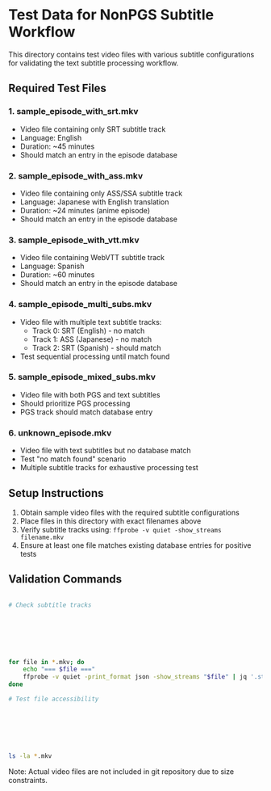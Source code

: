 # Test Data for NonPGS Subtitle Workflow








This directory contains test video files with various subtitle configurations for validating the text subtitle processing workflow.

## Required Test Files








### 1. sample_episode_with_srt.mkv








- Video file containing only SRT subtitle track
- Language: English
- Duration: ~45 minutes
- Should match an entry in the episode database

### 2. sample_episode_with_ass.mkv








- Video file containing only ASS/SSA subtitle track
- Language: Japanese with English translation
- Duration: ~24 minutes (anime episode)
- Should match an entry in the episode database

### 3. sample_episode_with_vtt.mkv








- Video file containing WebVTT subtitle track
- Language: Spanish
- Duration: ~60 minutes
- Should match an entry in the episode database

### 4. sample_episode_multi_subs.mkv








- Video file with multiple text subtitle tracks:
  - Track 0: SRT (English) - no match
  - Track 1: ASS (Japanese) - no match
  - Track 2: SRT (Spanish) - should match
- Test sequential processing until match found

### 5. sample_episode_mixed_subs.mkv








- Video file with both PGS and text subtitles
- Should prioritize PGS processing
- PGS track should match database entry

### 6. unknown_episode.mkv








- Video file with text subtitles but no database match
- Test "no match found" scenario
- Multiple subtitle tracks for exhaustive processing test

## Setup Instructions








1. Obtain sample video files with the required subtitle configurations
2. Place files in this directory with exact filenames above
3. Verify subtitle tracks using: `ffprobe -v quiet -show_streams filename.mkv`
4. Ensure at least one file matches existing database entries for positive tests

## Validation Commands








```bash

# Check subtitle tracks







for file in *.mkv; do
    echo "=== $file ==="
    ffprobe -v quiet -print_format json -show_streams "$file" | jq '.streams[] | select(.codec_type=="subtitle") | {index, codec_name, tags}'
done

# Test file accessibility







ls -la *.mkv
```








Note: Actual video files are not included in git repository due to size constraints.
